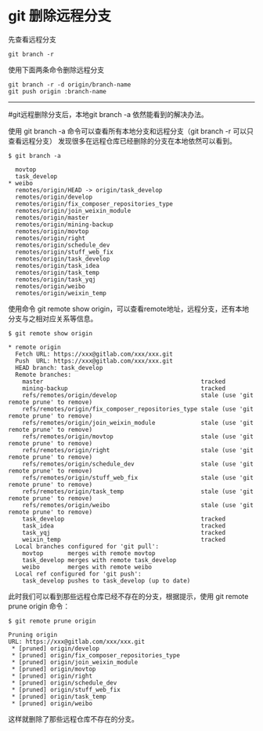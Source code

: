 # git 删除远程分支

先查看远程分支

	git branch -r

使用下面两条命令删除远程分支

	git branch -r -d origin/branch-name  
	git push origin :branch-name  

--------------------------------
#git远程删除分支后，本地git branch -a 依然能看到的解决办法。

使用 git branch -a 命令可以查看所有本地分支和远程分支（git branch -r 可以只查看远程分支） 
发现很多在远程仓库已经删除的分支在本地依然可以看到。

	$ git branch -a
	
	  movtop
	  task_develop
	* weibo
	  remotes/origin/HEAD -> origin/task_develop
	  remotes/origin/develop
	  remotes/origin/fix_composer_repositories_type
	  remotes/origin/join_weixin_module
	  remotes/origin/master
	  remotes/origin/mining-backup
	  remotes/origin/movtop
	  remotes/origin/right
	  remotes/origin/schedule_dev
	  remotes/origin/stuff_web_fix
	  remotes/origin/task_develop
	  remotes/origin/task_idea
	  remotes/origin/task_temp
	  remotes/origin/task_yqj
	  remotes/origin/weibo
	  remotes/origin/weixin_temp


使用命令 git remote show origin，可以查看remote地址，远程分支，还有本地分支与之相对应关系等信息。

	$ git remote show origin  
	
	* remote origin
	  Fetch URL: https://xxx@gitlab.com/xxx/xxx.git
	  Push  URL: https://xxx@gitlab.com/xxx/xxx.git
	  HEAD branch: task_develop
	  Remote branches:
	    master                                             tracked
	    mining-backup                                      tracked
	    refs/remotes/origin/develop                        stale (use 'git remote prune' to remove)
	    refs/remotes/origin/fix_composer_repositories_type stale (use 'git remote prune' to remove)
	    refs/remotes/origin/join_weixin_module             stale (use 'git remote prune' to remove)
	    refs/remotes/origin/movtop                         stale (use 'git remote prune' to remove)
	    refs/remotes/origin/right                          stale (use 'git remote prune' to remove)
	    refs/remotes/origin/schedule_dev                   stale (use 'git remote prune' to remove)
	    refs/remotes/origin/stuff_web_fix                  stale (use 'git remote prune' to remove)
	    refs/remotes/origin/task_temp                      stale (use 'git remote prune' to remove)
	    refs/remotes/origin/weibo                          stale (use 'git remote prune' to remove)
	    task_develop                                       tracked
	    task_idea                                          tracked
	    task_yqj                                           tracked
	    weixin_temp                                        tracked
	  Local branches configured for 'git pull':
	    movtop       merges with remote movtop
	    task_develop merges with remote task_develop
	    weibo        merges with remote weibo
	  Local ref configured for 'git push':
	    task_develop pushes to task_develop (up to date)

此时我们可以看到那些远程仓库已经不存在的分支，根据提示，使用 git remote prune origin 命令：

	$ git remote prune origin
	
	Pruning origin
	URL: https://xxx@gitlab.com/xxx/xxx.git
	 * [pruned] origin/develop
	 * [pruned] origin/fix_composer_repositories_type
	 * [pruned] origin/join_weixin_module
	 * [pruned] origin/movtop
	 * [pruned] origin/right
	 * [pruned] origin/schedule_dev
	 * [pruned] origin/stuff_web_fix
	 * [pruned] origin/task_temp
	 * [pruned] origin/weibo

这样就删除了那些远程仓库不存在的分支。